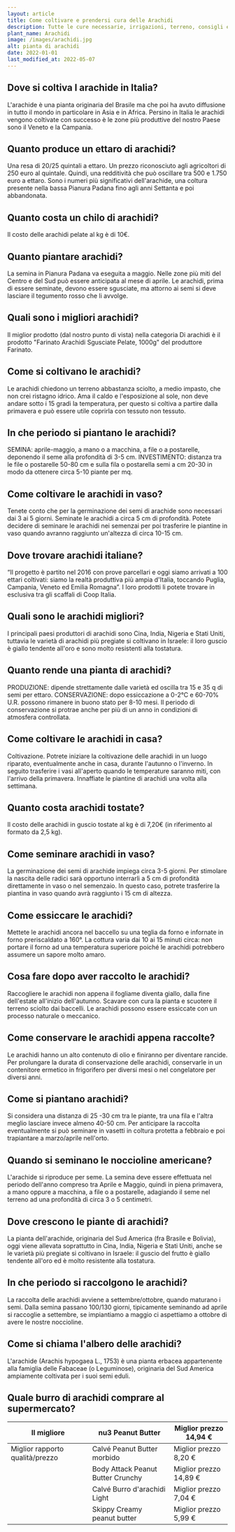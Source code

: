 ```yaml
---
layout: article
title: Come coltivare e prendersi cura delle Arachidi
description: Tutte le cure necessarie, irrigazioni, terreno, consigli e molto altro sulla coltivazione delle Arachidi
plant_name: Arachidi
image: /images/arachidi.jpg
alt: pianta di arachidi
date: 2022-01-01
last_modified_at: 2022-05-07
---
```


## Dove si coltiva l arachide in Italia?

L'arachide è una pianta originaria del Brasile ma che poi ha avuto diffusione in tutto il mondo in particolare in Asia e in Africa. Persino in Italia le arachidi vengono coltivate con successo è le zone più produttive del nostro Paese sono il Veneto e la Campania.

## Quanto produce un ettaro di arachidi?

Una resa di 20/25 quintali a ettaro. Un prezzo riconosciuto agli agricoltori di 250 euro al quintale. Quindi, una redditività che può oscillare tra 500 e 1.750 euro a ettaro. Sono i numeri più significativi dell'arachide, una coltura presente nella bassa Pianura Padana fino agli anni Settanta e poi abbandonata.

## Quanto costa un chilo di arachidi?

Il costo delle arachidi pelate al kg è di 10€.

## Quanto piantare arachidi?

La semina in Pianura Padana va eseguita a maggio. Nelle zone più miti del Centro e del Sud può essere anticipata al mese di aprile. Le arachidi, prima di essere seminate, devono essere sgusciate, ma attorno ai semi si deve lasciare il tegumento rosso che li avvolge.

## Quali sono i migliori arachidi?

Il miglior prodotto (dal nostro punto di vista) nella categoria Di arachidi è il prodotto "Farinato Arachidi Sgusciate Pelate, 1000g" del produttore Farinato.

## Come si coltivano le arachidi?

 Le arachidi chiedono un terreno abbastanza sciolto, a medio impasto, che non crei ristagno idrico. Ama il caldo e l'esposizione al sole, non deve andare sotto i 15 gradi la temperatura, per questo si coltiva a partire dalla primavera e può essere utile coprirla con tessuto non tessuto.

## In che periodo si piantano le arachidi?

SEMINA: aprile-maggio, a mano o a macchina, a file o a postarelle, deponendo il seme alla profondità di 3-5 cm. INVESTIMENTO: distanza tra le file o postarelle 50-80 cm e sulla fila o postarella semi a cm 20-30 in modo da ottenere circa 5-10 piante per mq.

## Come coltivare le arachidi in vaso?

Tenete conto che per la germinazione dei semi di arachide sono necessari dai 3 ai 5 giorni. Seminate le arachidi a circa 5 cm di profondità. Potete decidere di seminare le arachidi nei semenzai per poi trasferire le piantine in vaso quando avranno raggiunto un'altezza di circa 10-15 cm.

## Dove trovare arachidi italiane?

 “Il progetto è partito nel 2016 con prove parcellari e oggi siamo arrivati a 100 ettari coltivati: siamo la realtà produttiva più ampia d'Italia, toccando Puglia, Campania, Veneto ed Emilia Romagna”. I loro prodotti li potete trovare in esclusiva tra gli scaffali di Coop Italia.

## Quali sono le arachidi migliori?

I principali paesi produttori di arachidi sono Cina, India, Nigeria e Stati Uniti, tuttavia le varietà di arachidi più pregiate si coltivano in Israele: il loro guscio è giallo tendente all'oro e sono molto resistenti alla tostatura.

## Quanto rende una pianta di arachidi?

PRODUZIONE: dipende strettamente dalle varietà ed oscilla tra 15 e 35 q di semi per ettaro. CONSERVAZIONE: dopo essiccazione a 0-2°C e 60-70% U.R. possono rimanere in buono stato per 8-10 mesi. Il periodo di conservazione si protrae anche per più di un anno in condizioni di atmosfera controllata.

## Come coltivare le arachidi in casa?

Coltivazione. Potrete iniziare la coltivazione delle arachidi in un luogo riparato, eventualmente anche in casa, durante l'autunno o l'inverno. In seguito trasferire i vasi all'aperto quando le temperature saranno miti, con l'arrivo della primavera. Innaffiate le piantine di arachidi una volta alla settimana.

## Quanto costa arachidi tostate?

Il costo delle arachidi in guscio tostate al kg è di 7,20€ (in riferimento al formato da 2,5 kg).

## Come seminare arachidi in vaso?

La germinazione dei semi di arachide impiega circa 3-5 giorni. Per stimolare la nascita delle radici sarà opportuno interrarli a 5 cm di profondità direttamente in vaso o nel semenzaio. In questo caso, potrete trasferire la piantina in vaso quando avrà raggiunto i 15 cm di altezza.

## Come essiccare le arachidi?

 Mettete le arachidi ancora nel baccello su una teglia da forno e infornate in forno preriscaldato a 160°. La cottura varia dai 10 ai 15 minuti circa: non portare il forno ad una temperatura superiore poiché le arachidi potrebbero assumere un sapore molto amaro.

## Cosa fare dopo aver raccolto le arachidi?

 Raccogliere le arachidi non appena il fogliame diventa giallo, dalla fine dell'estate all'inizio dell'autunno. Scavare con cura la pianta e scuotere il terreno sciolto dai baccelli. Le arachidi possono essere essiccate con un processo naturale o meccanico.

## Come conservare le arachidi appena raccolte?

Le arachidi hanno un alto contenuto di olio e finiranno per diventare rancide. Per prolungare la durata di conservazione delle arachidi, conservarle in un contenitore ermetico in frigorifero per diversi mesi o nel congelatore per diversi anni.

## Come si piantano arachidi?

 Si considera una distanza di 25 -30 cm tra le piante, tra una fila e l'altra meglio lasciare invece almeno 40-50 cm. Per anticipare la raccolta eventualmente si può seminare in vasetti in coltura protetta a febbraio e poi trapiantare a marzo/aprile nell'orto.

## Quando si seminano le noccioline americane?

L'arachide si riproduce per seme. La semina deve essere effettuata nel periodo dell'anno compreso tra Aprile e Maggio, quindi in piena primavera, a mano oppure a macchina, a file o a postarelle, adagiando il seme nel terreno ad una profondità di circa 3 o 5 centimetri.

## Dove crescono le piante di arachidi?

La pianta dell'arachide, originaria del Sud America (fra Brasile e Bolivia), oggi viene allevata soprattutto in Cina, India, Nigeria e Stati Uniti, anche se le varietà più pregiate si coltivano in Israele: il guscio del frutto è giallo tendente all'oro ed è molto resistente alla tostatura.

## In che periodo si raccolgono le arachidi?

 La raccolta delle arachidi avviene a settembre/ottobre, quando maturano i semi. Dalla semina passano 100/130 giorni, tipicamente seminando ad aprile si raccoglie a settembre, se impiantiamo a maggio ci aspettiamo a ottobre di avere le nostre noccioline.

## Come si chiama l'albero delle arachidi?

L'arachide (Arachis hypogaea L., 1753) è una pianta erbacea appartenente alla famiglia delle Fabaceae (o Leguminose), originaria del Sud America ampiamente coltivata per i suoi semi eduli.

## Quale burro di arachidi comprare al supermercato?

|                    Il migliore|                nu3 Peanut Butter|Miglior prezzo 14,94 €|
|-------------------------------|---------------------------------|----------------------|
|Miglior rapporto qualità/prezzo|      Calvé Peanut Butter morbido| Miglior prezzo 8,20 €|
|                               |Body Attack Peanut Butter Crunchy|Miglior prezzo 14,89 €|
|                               |     Calvé Burro d'arachidi Light| Miglior prezzo 7,04 €|
|                               |      Skippy Creamy peanut butter| Miglior prezzo 5,99 €|

